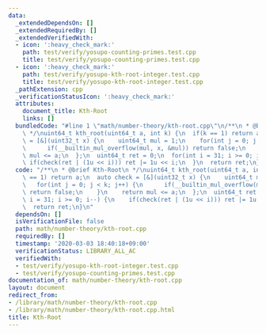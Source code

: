 ```yaml
---
data:
  _extendedDependsOn: []
  _extendedRequiredBy: []
  _extendedVerifiedWith:
  - icon: ':heavy_check_mark:'
    path: test/verify/yosupo-counting-primes.test.cpp
    title: test/verify/yosupo-counting-primes.test.cpp
  - icon: ':heavy_check_mark:'
    path: test/verify/yosupo-kth-root-integer.test.cpp
    title: test/verify/yosupo-kth-root-integer.test.cpp
  _pathExtension: cpp
  _verificationStatusIcon: ':heavy_check_mark:'
  attributes:
    document_title: Kth-Root
    links: []
  bundledCode: "#line 1 \"math/number-theory/kth-root.cpp\"\n/**\n * @brief Kth-Root\n\
    \ */\nuint64_t kth_root(uint64_t a, int k) {\n  if(k == 1) return a;\n  auto check\
    \ = [&](uint32_t x) {\n    uint64_t mul = 1;\n    for(int j = 0; j < k; j++) {\n\
    \      if(__builtin_mul_overflow(mul, x, &mul)) return false;\n    }\n    return\
    \ mul <= a;\n  };\n  uint64_t ret = 0;\n  for(int i = 31; i >= 0; i--) {\n   \
    \ if(check(ret | (1u << i))) ret |= 1u << i;\n  }\n  return ret;\n}\n"
  code: "/**\n * @brief Kth-Root\n */\nuint64_t kth_root(uint64_t a, int k) {\n  if(k\
    \ == 1) return a;\n  auto check = [&](uint32_t x) {\n    uint64_t mul = 1;\n \
    \   for(int j = 0; j < k; j++) {\n      if(__builtin_mul_overflow(mul, x, &mul))\
    \ return false;\n    }\n    return mul <= a;\n  };\n  uint64_t ret = 0;\n  for(int\
    \ i = 31; i >= 0; i--) {\n    if(check(ret | (1u << i))) ret |= 1u << i;\n  }\n\
    \  return ret;\n}\n"
  dependsOn: []
  isVerificationFile: false
  path: math/number-theory/kth-root.cpp
  requiredBy: []
  timestamp: '2020-03-03 18:40:18+09:00'
  verificationStatus: LIBRARY_ALL_AC
  verifiedWith:
  - test/verify/yosupo-kth-root-integer.test.cpp
  - test/verify/yosupo-counting-primes.test.cpp
documentation_of: math/number-theory/kth-root.cpp
layout: document
redirect_from:
- /library/math/number-theory/kth-root.cpp
- /library/math/number-theory/kth-root.cpp.html
title: Kth-Root
---
```

